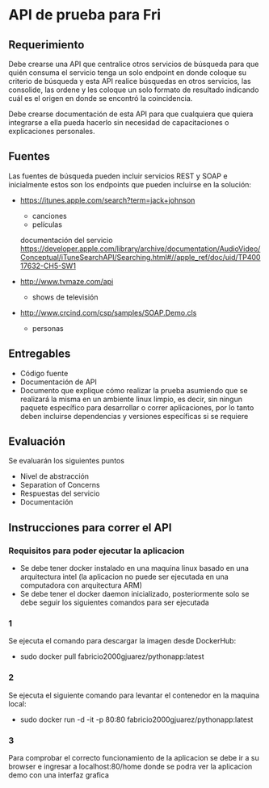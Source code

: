 # API de prueba para Fri


## Requerimiento
  Debe crearse una API que centralice otros servicios de búsqueda para que quién consuma el servicio tenga
  un solo endpoint en donde coloque su criterio de búsqueda y esta API realice búsquedas en otros servicios,
  las consolide, las ordene y les coloque un solo formato de resultado indicando cuál es el origen en donde se
  encontró la coincidencia.
  
Debe crearse documentación de esta API para que cualquiera que quiera integrarse a ella pueda hacerlo sin
necesidad de capacitaciones o explicaciones personales.

## Fuentes
Las fuentes de búsqueda pueden incluir servicios REST y SOAP e inicialmente estos son los endpoints que
pueden incluirse en la solución:

- https://itunes.apple.com/search?term=jack+johnson
    - canciones
    - películas


  documentación del servicio
  https://developer.apple.com/library/archive/documentation/AudioVideo/Conceptual/iTuneSearchAPI/Searching.html#//apple_ref/doc/uid/TP40017632-CH5-SW1


- http://www.tvmaze.com/api
  - shows de televisión
  
- http://www.crcind.com/csp/samples/SOAP.Demo.cls
  - personas

## Entregables
- Código fuente
- Documentación de API
- Documento que explique cómo realizar la prueba asumiendo que se realizará la misma en un
  ambiente linux limpio, es decir, sin ningun paquete específico para desarrollar o correr aplicaciones,
  por lo tanto deben incluirse dependencias y versiones específicas si se requiere
 
## Evaluación
Se evaluarán los siguientes puntos
  - Nivel de abstracción
  - Separation of Concerns
  - Respuestas del servicio
  - Documentación


## Instrucciones para correr el API

### Requisitos para poder ejecutar la aplicacion

  - Se debe tener docker instalado en una maquina linux basado en una arquitectura intel (la aplicacion no puede ser ejecutada en una computadora con arquitectura ARM)
  - Se debe tener el docker daemon inicializado, posteriormente solo se debe seguir los siguientes comandos para ser ejecutada
  
### 1
Se ejecuta el comando para descargar la imagen desde DockerHub:

- sudo docker pull fabricio2000gjuarez/pythonapp:latest

### 2 
Se ejecuta el siguiente comando para levantar el contenedor en la maquina local:

- sudo docker run -d -it -p 80:80 fabricio2000gjuarez/pythonapp:latest 

### 3

Para comprobar el correcto funcionamiento de la aplicacion se debe ir a su browser e ingresar a localhost:80/home donde se podra ver la aplicacion demo con una interfaz grafica 


